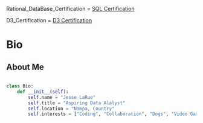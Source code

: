 Rational_DataBase_Certification = [SQL Certification](https://www.freecodecamp.org/certification/JesseRyan81/relational-database-v8])
 
 D3_Certification = [D3 Certification](https://www.freecodecamp.org/certification/JesseRyan81/data-visualization])

# Bio

## About Me
```python

class Bio:
    def __init__(self):
        self.name = "Jesse LaRue"
        self.title = "Aspiring Data Alalyst"
        self.location = "Nampa, Country"
        self.interests = ["Coding", "Collaboration", "Dogs", "Video Games"]
